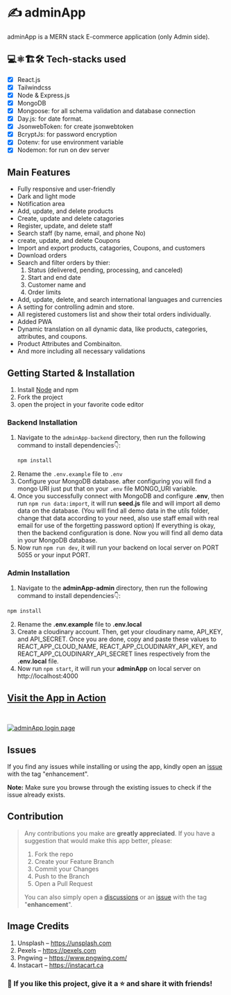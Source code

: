 # ✍️ adminApp

adminApp is a MERN stack E-commerce application (only Admin side).

## 💻⚛️🏗️🛠️ Tech-stacks used

- [x] React.js
- [x] Tailwindcss
- [x] Node & Express.js
- [x] MongoDB
- [x] Mongoose: for all schema validation and database connection
- [x] Day.js: for date format.
- [x] JsonwebToken: for create jsonwebtoken
- [x] BcryptJs: for password encryption
- [x] Dotenv: for use environment variable
- [x] Nodemon: for run on dev server

## Main Features

- Fully responsive and user-friendly
- Dark and light mode
- Notification area
- Add, update, and delete products
- Create, update and delete catagories
- Register, update, and delete staff
- Search staff (by name, email, and phone No)
- create, update, and delete Coupons
- Import and export products, catagories, Coupons, and customers
- Download orders
- Search and filter orders by thier:
  1. Status (delivered, pending, processing, and canceled)
  2. Start and end date
  3. Customer name and
  4. Order limits
- Add, update, delete, and search international languages and currencies
- A setting for controlling admin and store.
- All registered customers list and show their total orders individually.
- Added PWA
- Dynamic translation on all dynamic data, like products, categories, attributes, and coupons.
- Product Attributes and Combinaiton.
- And more including all necessary validations

## Getting Started & Installation

1. Install [Node](https://nodejs.org/en/) and npm
1. Fork the project
1. open the project in your favorite code editor

### Backend Installation

1. Navigate to the `adminApp-backend` directory, then run the following command to install dependencies👇:
   ```bash
   npm install
   ```
2. Rename the `.env.example` file to `.env`
3. Configure your MongoDB database. after configuring you will find a mongo URI just put that on your `.env` file MONGO_URI variable.
4. Once you successfully connect with MongoDB and configure **.env**, then run `npm run data:import`, it will run **seed.js** file and will import all demo data on the database. (You
   will find all demo data in the utils folder, change that data according to your need, also
   use staff email with real email for use of the forgetting password option) If everything is
   okay, then the backend configuration is done. Now you will find all demo data in your
   MongoDB database.
5. Now run `npm run dev`, it will run your backend on local server on PORT 5055 or your
   input PORT.

### Admin Installation

1. Navigate to the **adminApp-admin** directory, then run the following command to install dependencies👇:

```bash
npm install
```

2. Rename the **.env.example** file to **.env.local**
3. Create a cloudinary account. Then, get your cloudinary name, API_KEY, and API_SECRET. Once you are done, copy and paste these values to REACT_APP_CLOUD_NAME, REACT_APP_CLOUDINARY_API_KEY, and REACT_APP_CLOUDINARY_API_SECRET lines respectively from the **.env.local** file.
4. Now run `npm start`, it will run your **adminApp** on local server on http://localhost:4000

## [Visit the App in Action](https://mern-stack-admin.vercel.app/)

<br>

<a href="https://mern-stack-admin.vercel.app/" target="_blank"><img src="https://i.imgur.com/GLlU4Od.png" alt="adminApp login page"> </a>

## Issues

If you find any issues while installing or using the app, kindly open an [issue](https://github.com/Aklilu-Mandefro/ecommerce-app-mern/issues) with the tag "enhancement".

**Note:** Make sure you browse through the existing issues to check if the issue already exists.<br>

## Contribution

<blockquote>
  
Any contributions you make are **greatly appreciated**.
If you have a suggestion that would make this app better, please:

1. Fork the repo
2. Create your Feature Branch 
3. Commit your Changes 
4. Push to the Branch 
5. Open a Pull Request

You can also simply open a [discussions](https://github.com/Aklilu-Mandefro/ecommerce-app-mern/discussions/) or an [issue](https://github.com/Aklilu-Mandefro/ecommerce-app-mern/issues) with the tag "**enhancement**".

</blockquote>

## Image Credits

1. Unsplash – https://unsplash.com
2. Pexels – https://pexels.com
3. Pngwing – https://www.pngwing.com/
4. Instacart – https://instacart.ca

### 💙 If you like this project, give it a ⭐ and share it with friends!

